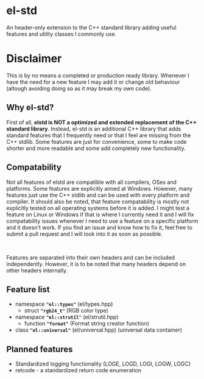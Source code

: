 # el-std

An header-only extension to the C++ standard library adding useful features and utility classes I commonly use.

# __Disclaimer__

This is by no means a completed or production ready library. Whenever I have the need for a new feature I may add it or change old behaviour (altough avoiding doing so as it may break my own code). 

## Why el-std?

First of all, __elstd is NOT a optimized and extended replacement of the C++ standard library__. Instead, el-std is an additional C++ library that adds standard features that I frequently need or that I feel are missing from the C++ stdlib. Some features are just for convenience, some to make code shorter and more readable and some add completely new functionality.

## Compatability

Not all features of elstd are compatible with all compilers, OSes and platforms. Some features are explicitly aimed at Windows. However, many features just use the C++ stdlib and can be used with every platform and compiler. It should also be noted, that feature compatability is mostly not explicitly tested on all operating systems before it is added. I might test a feature on Linux or Windows if that is where I currently need it and I will fix compatability issues whenever I need to use a feature on a specific platform and it doesn't work. If you find an issue and know how to fix it, feel free to submit a pull request and I will look into it as soon as possible.

<br>

Features are separated into their own headers and can be included independently. However, it is to be noted that many headers depend on other headers internally.

## Feature list

 * namespace __```"el::types"```__ (el/types.hpp)
    * struct  __```"rgb24_t"```__ (RGB color type)
 * namespace __```"el::strutil"```__ (el/strutil.hpp)
    * function __```"format"```__ (Format string creator function)
 * class __```"el::universal"```__ (el/universal.hpp) (universal data container)

## Planned features

 * Standardized logging functionality (LOGE, LOGD, LOGI, LOGW, LOGC)
 * retcode - a standardized return code enumeration

